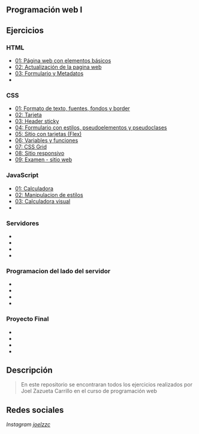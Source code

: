 ## Programación web I
## Ejercicios

### HTML

* [01: Página web con elementos básicos](/html/ejercicio1.html)
* [02: Actualización de la pagina web](/html/ejercicio1.html)
* [03: Formulario y Metadatos](/html/ejercicio3.html)
* 

### CSS

* [01:  Formato de texto, fuentes, fondos y border](/html/css_ejercicio1.html)
* [02:  Tarjeta](/html/css_ejercicio2.html)
* [03:  Header sticky](/html/web_site.html)
* [04:  Formulario con estilos, pseudoelementos y pseudoclases](/html/formulario.html)
* [05:  Sitio con tarjetas (Flex)](/html/web_site.html)
* [06:  Variables y funciones](/html/web_site.html)
* [07:  CSS Grid](/html/web_site.html)
* [08:  Sitio responsivo](/html/web_site.html)
* [09:  Examen - sitio web](/html/web_site.html)

### JavaScript
 
* [01: Calculadora](/html/js_ejercicio1.html)
* [02: Manipulacion de estilos](/html/js_ejercicio2.html)
* [03: Calculadora visual](/js-ejercicios/index.html)
* 

### Servidores

* 
* 
* 
* 

### Programacion del lado del servidor

* 
* 
* 
* 

### Proyecto Final

* 
* 
* 
* 


## Descripción

> En este repositorio se encontraran todos los ejercicios realizados por Joel Zazueta Carrillo en el curso de programación web

## Redes sociales

*Instagram* [*joelzzc*](https://www.instagram.com/joelzzc?igsh=bG9iYmMxdW92eXhp&utm_source=qr)

